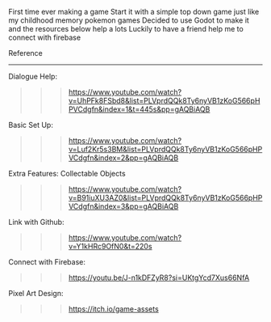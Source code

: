 First time ever making a game
Start it with a simple top down game just like my childhood memory pokemon games
Decided to use Godot to make it and the resources below help a lots
Luckily to have a friend help me to connect with firebase

Reference
- - - - - - - - - - - - - - - - - - - - - - - - - - - - - - - - - - - - - - - - - - - - - - - - - - - - - - - -
Dialogue Help:
>>> https://www.youtube.com/watch?v=UhPFk8FSbd8&list=PLVprdQQk8Ty6nyVB1zKoG566pHPVCdgfn&index=1&t=445s&pp=gAQBiAQB

Basic Set Up:
>>> https://www.youtube.com/watch?v=Luf2Kr5s3BM&list=PLVprdQQk8Ty6nyVB1zKoG566pHPVCdgfn&index=2&pp=gAQBiAQB

Extra Features:
Collectable Objects
>>> https://www.youtube.com/watch?v=B91iuXU3AZ0&list=PLVprdQQk8Ty6nyVB1zKoG566pHPVCdgfn&index=3&pp=gAQBiAQB

Link with Github:
>>> https://www.youtube.com/watch?v=Y1kHRc9OfN0&t=220s

Connect with Firebase:
>>> https://youtu.be/J-n1kDFZyR8?si=UKtgYcd7Xus66NfA

Pixel Art Design:
>>> https://itch.io/game-assets
